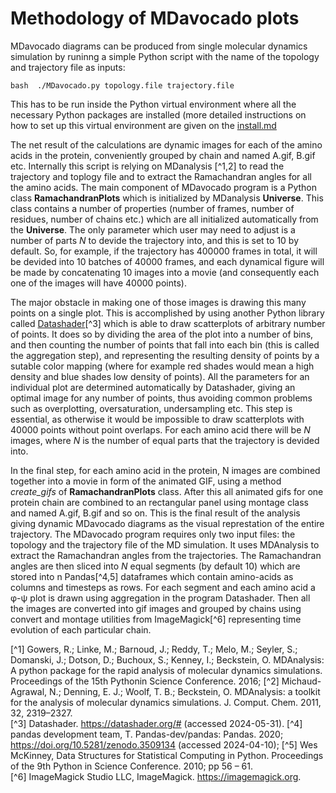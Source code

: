 # Methodology of MDavocado plots

MDavocado diagrams can be produced from single molecular dynamics simulation by
runinng a simple Python script with the name of the topology and trajectory
file as inputs: 

`bash 
./MDavocado.py topology.file trajectory.file 
`

This has to be run inside the Python virtual environment where all the
necessary Python packages are installed (more detailed instructions on how to
set up this virtual environment are given on the [install.md](install.md)  

The net result of the calculations are dynamic images for each of the amino
acids in the protein, conveniently grouped by chain and named A.gif, B.gif etc.
Internally this script is relying on MDanalysis [^1,2] to read the trajectory and
toplogy file and to extract the Ramachandran angles for all the amino acids.
The main component of MDavocado program is a Python class **RamachandranPlots**
which is initialized by MDanalysis **Universe**. This class contains a number of
properties (number of frames, number of residues, number of chains etc.) which
are all initialized automatically from the **Universe**.  The only parameter which
user may need to adjust is a number of parts *N* to devide the trajectory into,
and this is set to 10 by default. So, for example, if the trajectory has 400000
frames in total, it will be devided into 10 batches of 40000 frames, and each
dynamical figure will be made by concatenating 10 images into a movie (and
consequently each one of the images will have 40000 points). 

The major obstacle in making one of those images is drawing this many points on
a single plot.  This is accomplished by using another Python library called
[Datashader](https://datashader.org/)[^3] which is able to draw scatterplots of
arbitrary number of points. It does so by dividing the area of the plot into a
number of bins, and then counting the number of points that fall into each bin
(this is called the aggregation step), and representing the resulting density
of points by a sutable color mapping (where for example red shades would mean a
high density and blue shades low density of points). All the parameters for an
individual plot are determined automatically by Datashader, giving an optimal
image for any number of points, thus avoiding common problems such as
overplotting, oversaturation, undersampling etc. This step is essential, as
otherwise it would be impossible to draw scatterplots with 40000 points without
point overlaps. For each amino acid there will be *N* images, where *N* is the
number of equal parts that the trajectory is devided into.  


In the final step, for each amino acid in the protein, N images are combined
together into a movie in form of the animated GIF, using a method *create_gifs*
of  **RamachandranPlots** class. After this all animated gifs for one protein chain
are combined to an rectangular panel using montage class and named A.gif, B.gif
and so on. This is the final result of the analysis giving dynamic MDavocado
diagrams as the visual represtation of the entire trajectory.  The MDavocado
program requires only two input files: the topology and the trajectory file of
the MD simulation. It uses MDAnalysis to extract the Ramachandran angles
from the trajectories. The Ramachandran angles are then sliced into *N* equal
segments (by default 10) which are stored into n Pandas[^4,5] dataframes which
contain amino-acids as columns and timesteps as rows. For each segment and each
amino acid a φ-ψ plot is drawn using aggregation in the program Datashader.
Then all the images are converted into gif images and grouped by chains using
convert and montage utilities from ImageMagick[^6] representing time evolution of
each particular chain.

[^1] Gowers, R.; Linke, M.; Barnoud, J.; Reddy, T.; Melo, M.; Seyler, S.;
Domanski, J.; Dotson, D.; Buchoux, S.; Kenney, I.; Beckstein, O. MDAnalysis: A
python package for the rapid analysis of molecular dynamics simulations.
Proceedings of the 15th Pythonin Science Conference. 2016; 
[^2] Michaud-Agrawal, N.; Denning, E. J.; Woolf, T. B.; Beckstein, O. MDAnalysis: a
toolkit for the analysis of molecular dynamics simulations. J. Comput. Chem.
2011, 32, 2319–2327.  
[^3] Datashader. https://datashader.org/# (accessed 2024-05-31).
[^4] pandas development team, T. Pandas-dev/pandas: Pandas. 2020;
https://doi.org/10.5281/zenodo.3509134 (accessed 2024-04-10); 
[^5] Wes McKinney, Data Structures for Statistical Computing in Python. Proceedings of
the 9th Python in Science Conference. 2010; pp 56 – 61.  
[^6] ImageMagick Studio LLC, ImageMagick. https://imagemagick.org.

